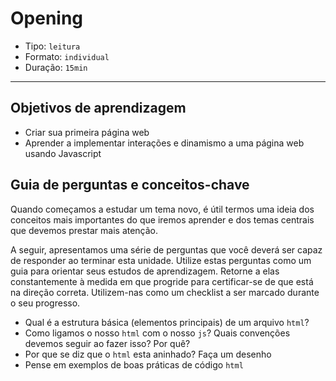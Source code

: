 # Opening

- Tipo: `leitura`
- Formato: `individual`
- Duração: `15min`

***

## Objetivos de aprendizagem

- Criar sua primeira página web
- Aprender a implementar interações e dinamismo a uma página web usando
  Javascript

## Guia de perguntas e conceitos-chave

Quando começamos a estudar um tema novo, é útil termos uma ideia dos conceitos
mais importantes do que iremos aprender e dos temas centrais que devemos prestar
mais atenção.

A seguir, apresentamos uma série de perguntas que você deverá ser capaz de
responder ao terminar esta unidade. Utilize estas perguntas como um guia para
orientar seus estudos de aprendizagem. Retorne a elas constantemente à medida em
que progride para certificar-se de que está na direção correta. Utilizem-nas
como um checklist a ser marcado durante o seu progresso.

- Qual é a estrutura básica (elementos principais) de um arquivo `html`?
- Como ligamos o nosso `html` com o nosso `js`? Quais convenções devemos seguir
  ao fazer isso? Por quê?
- Por que se diz que o `html` esta aninhado? Faça um desenho
- Pense em exemplos de boas práticas de código `html`

